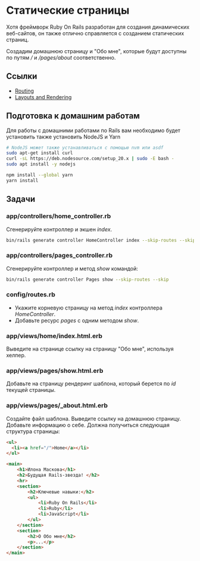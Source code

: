 # Статические страницы

Хотя фреймворк Ruby On Rails разработан для создания динамических веб-сайтов, он также отлично справляется с созданием статических страниц.

Создадим домашнюю страницу и "Обо мне", которые будут доступны по путям */* и */pages/about* соответственно.

## Ссылки

* [Routing](https://guides.rubyonrails.org/routing.html)
* [Layouts and Rendering](https://guides.rubyonrails.org/layouts_and_rendering.html)

## Подготовка к домашним работам

Для работы с домашними работами по Rails вам необходимо будет установить также установить NodeJS и Yarn

  ```bash
  # NodeJS может также устанавливаться с помощью nvm или asdf
  sudo apt-get install curl
  curl -sL https://deb.nodesource.com/setup_20.x | sudo -E bash -
  sudo apt install -y nodejs

  npm install --global yarn
  yarn install
  ```

## Задачи

### app/controllers/home_controller.rb

Сгенерируйте контроллер и экшен *index*.

```bash
bin/rails generate controller HomeController index --skip-routes --skip
```

### app/controllers/pages_controller.rb

Сгенерируйте контроллер и метод *show* командой:

```bash
bin/rails generate controller Pages show --skip-routes --skip
```

### config/routes.rb

* Укажите корневую страницу на метод *index* контроллера *HomeController*.
* Добавьте ресурс *pages* с одним методом *show*.

### app/views/home/index.html.erb

Выведите на странице ссылку на страницу "Обо мне", используя хелпер.

### app/views/pages/show.html.erb

Добавьте на страницу рендеринг шаблона, который берется по *id* текущей страницы.

### app/views/pages/_about.html.erb

Создайте файл шаблона. Выведите ссылку на домашнюю страницу. Добавьте информацию о себе. Должна получиться следующая структура страницы:

```html
<ul>
  <li><a href="/">Home</a></li>
</ul>

<main>
    <h1>Илона Маскова</h1>
    <h2>Будущая Rails-звезда! </h2>
    <hr>
    <section>
        <h2>Ключевые навыки:</h2>
        <ul>
            <li>Ruby On Rails</li>
            <li>Ruby</li>
            <li>JavaScript</li>
        </ul>
    </section>
    <section>
        <h2>О Обо мне</h2>
        <p>...</p>
    </section>
</main>
```



